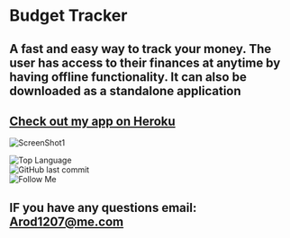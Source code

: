 # Budget Tracker

## A fast and easy way to track your money. The user has access to their finances at anytime by having offline functionality. It can also be downloaded as a standalone application

## [Check out my app on Heroku](<[https://whispering-sierra-51144.herokuapp.com/](https://whispering-sierra-51144.herokuapp.com/)>)

![ScreenShot1](https://github.com/arod1207/HW-18-Budget-Tracker/blob/master/img/ScreenShot1.png)

![Top Language](https://img.shields.io/github/languages/top/arod1207/HW-18-Budget-Tracker) <br>![GitHub last commit](https://img.shields.io/github/last-commit/arod1207/HW-18-Budget-Tracker) <br>![Follow Me](https://img.shields.io/github/followers/arod1207?label=Follow%20Me&style=social)

## IF you have any questions email: Arod1207@me.com
